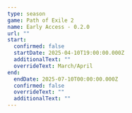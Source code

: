 ```yaml
---
type: season
game: Path of Exile 2
name: Early Access - 0.2.0
url: ""
start:
  confirmed: false
  startDate: 2025-04-10T19:00:00.000Z
  additionalText: ""
  overrideText: March/April
end:
  endDate: 2025-07-10T00:00:00.000Z
  confirmed: false
  overrideText: ""
  additionalText: ""
---
```

